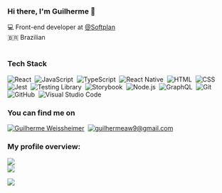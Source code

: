 ### Hi there, I'm Guilherme 👋
💻 Front-end developer at [@Softplan](https://www.softplan.com.br/)  <br>
🇧🇷 Brazilian <br>
<br/>

### Tech Stack
![React](https://img.shields.io/badge/-React-000?style=flat&logo=react)&nbsp;
![JavaScript](https://img.shields.io/badge/-JavaScript-000?&logo=JavaScript&logoColor=ddc508)&nbsp;
![TypeScript](https://img.shields.io/badge/-TypeScript-000?style=flat&logo=TypeScript&logoColor=3178C6$color=0d1117)&nbsp;
![React Native](https://img.shields.io/badge/-React%20Native-000?style=flat&logo=react)&nbsp;
![HTML](https://img.shields.io/badge/-HTML-000?style=flat&logo=HTML5)&nbsp;
![CSS](https://img.shields.io/badge/-CSS-000?style=flat&logo=CSS3&logoColor=1572B6)&nbsp;
![Jest](https://img.shields.io/badge/-Jest-000?style=flat&logo=Jest&logoColor=C21325)&nbsp;
![Testing Library](https://img.shields.io/badge/-Testing%20Library-000?style=flat&logo=testing-library&logoColor=E33332)&nbsp;
![Storybook](https://img.shields.io/badge/-Storybook-000?style=flat&logo=Storybook&logoColor=FF4785)&nbsp;
![Node.js](https://img.shields.io/badge/-Node.js-000?style=flat&logo=node.js)&nbsp;
![GraphQL](https://img.shields.io/badge/-GraphQL-000?style=flat&logo=GraphQL&logoColor=E10098)&nbsp;
![Git](https://img.shields.io/badge/-Git-000?style=flat&logo=git)&nbsp;
![GitHub](https://img.shields.io/badge/-GitHub-000?style=flat&logo=github)&nbsp;
![Visual Studio Code](https://img.shields.io/badge/-Visual%20Studio%20Code-000?style=flat&logo=visual-studio-code&logoColor=007ACC)&nbsp;

### You can find me on
[![Guilherme Weissheimer](https://img.shields.io/badge/-Guilherme%20Weissheimer-0077B5?style=flat-square&logo=Linkedin&logoColor=white&link=https://www.linkedin.com/in/guilherme-weissheimer/)](https://www.linkedin.com/in/guilherme-weissheimer/)&nbsp;
[![guilhermeaw9@gmail.com](https://img.shields.io/badge/-guilhermeaw9@gmail.com-D14836?style=flat-square&logo=Gmail&logoColor=white&link=mailto:guilhermeaw9@gmail.com)](mailto:guilhermeaw9@gmail.com)&nbsp;

### My profile overview:
<img src="https://github-readme-stats.vercel.app/api?username=guilhermeaw&hide_title=true&hide_border=true&show_icons=true&count_private=true&line_height=21&text_color=8b949e&icon_color=8b949e&bg_color=0d1117&theme=dracula">
<br/>
<img src="https://github-readme-stats.vercel.app/api/top-langs/?username=guilhermeaw&hide=html&hide_title=true&hide_border=true&layout=compact&langs_count=7&text_color=8b949e&icon_color=8b949e&bg_color=0d1117&theme=dracula">
<br/>

![](http://estruyf-github.azurewebsites.net/api/VisitorHit?user=guilhermeaw&repo=github-visitors-badge&countColorcountColor&countColor=000)
